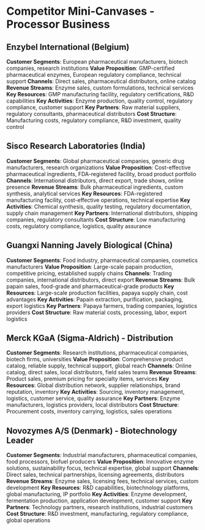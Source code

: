 # Competitor Mini-Canvases - Processor Business

## Enzybel International (Belgium)

**Customer Segments**: European pharmaceutical manufacturers, biotech companies, research institutions
**Value Proposition**: GMP-certified pharmaceutical enzymes, European regulatory compliance, technical support
**Channels**: Direct sales, pharmaceutical distributors, online catalog
**Revenue Streams**: Enzyme sales, custom formulations, technical services
**Key Resources**: GMP manufacturing facility, regulatory certifications, R&D capabilities
**Key Activities**: Enzyme production, quality control, regulatory compliance, customer support
**Key Partners**: Raw material suppliers, regulatory consultants, pharmaceutical distributors
**Cost Structure**: Manufacturing costs, regulatory compliance, R&D investment, quality control

## Sisco Research Laboratories (India)

**Customer Segments**: Global pharmaceutical companies, generic drug manufacturers, research organizations
**Value Proposition**: Cost-effective pharmaceutical ingredients, FDA-registered facility, broad product portfolio
**Channels**: International distributors, direct export, trade shows, online presence
**Revenue Streams**: Bulk pharmaceutical ingredients, custom synthesis, analytical services
**Key Resources**: FDA-registered manufacturing facility, cost-effective operations, technical expertise
**Key Activities**: Chemical synthesis, quality testing, regulatory documentation, supply chain management
**Key Partners**: International distributors, shipping companies, regulatory consultants
**Cost Structure**: Low manufacturing costs, regulatory compliance, logistics, quality assurance

## Guangxi Nanning Javely Biological (China)

**Customer Segments**: Food industry, pharmaceutical companies, cosmetics manufacturers
**Value Proposition**: Large-scale papain production, competitive pricing, established supply chains
**Channels**: Trading companies, international distributors, direct export
**Revenue Streams**: Bulk papain sales, food-grade and pharmaceutical-grade products
**Key Resources**: Large-scale production facilities, papaya supply chain, cost advantages
**Key Activities**: Papain extraction, purification, packaging, export logistics
**Key Partners**: Papaya farmers, trading companies, logistics providers
**Cost Structure**: Raw material costs, processing, labor, export logistics

## Merck KGaA (Sigma-Aldrich) - Distribution

**Customer Segments**: Research institutions, pharmaceutical companies, biotech firms, universities
**Value Proposition**: Comprehensive product catalog, reliable supply, technical support, global reach
**Channels**: Online catalog, direct sales, local distributors, field sales teams
**Revenue Streams**: Product sales, premium pricing for specialty items, services
**Key Resources**: Global distribution network, supplier relationships, brand reputation, inventory
**Key Activities**: Sourcing, inventory management, logistics, customer service, quality assurance
**Key Partners**: Enzyme manufacturers, logistics providers, local distributors
**Cost Structure**: Procurement costs, inventory carrying, logistics, sales operations

## Novozymes A/S (Denmark) - Biotechnology Leader

**Customer Segments**: Industrial manufacturers, pharmaceutical companies, food processors, biofuel producers
**Value Proposition**: Innovative enzyme solutions, sustainability focus, technical expertise, global support
**Channels**: Direct sales, technical partnerships, licensing agreements, distributors
**Revenue Streams**: Enzyme sales, licensing fees, technical services, custom development
**Key Resources**: R&D capabilities, biotechnology platforms, global manufacturing, IP portfolio
**Key Activities**: Enzyme development, fermentation production, application development, customer support
**Key Partners**: Technology partners, research institutions, industrial customers
**Cost Structure**: R&D investment, manufacturing, regulatory compliance, global operations
